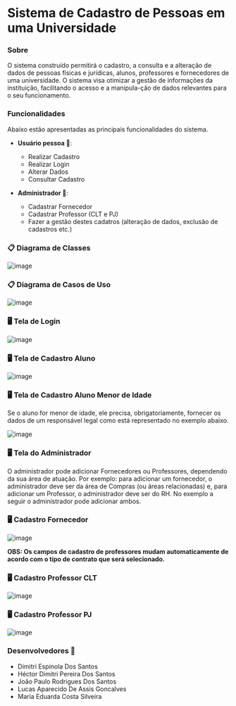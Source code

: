 # Sistema de Cadastro de Pessoas em uma Universidade

### Sobre  
O sistema construído permitirá o cadastro, a consulta e a alteração de dados de pessoas físicas e jurídicas, alunos, professores e fornecedores de uma universidade. O sistema visa otimizar a gestão de informações da instituição, facilitando o acesso e a manipula-ção de dados relevantes para o seu funcionamento. 

### Funcionalidades  

Abaixo estão apresentadas as principais funcionalidades do sistema.  

- **Usuário pessoa 👤**:  
  - Realizar Cadastro  
  - Realizar Login   
  - Alterar Dados  
  - Consultar Cadastro  

- **Administrador 👤**:  
  - Cadastrar Fornecedor  
  - Cadastrar Professor (CLT e PJ)
  - Fazer a gestão destes cadatros (alteração de dados, exclusão de cadastros etc.)  
 
### 📋 **Diagrama de Classes**  
![image](https://github.com/Maria-Eduarda-Costa-Silveira/Sistema-Cadastro/blob/main/Imagens/Diagrama%20de%20Classes%20PI.png?raw=true)

### 📋 **Diagrama de Casos de Uso**  
![image](https://github.com/Maria-Eduarda-Costa-Silveira/Sistema-Cadastro/blob/main/Imagens/Diagrama%20de%20caso%20de%20uso.png?raw=true)

 ### 🖥️ **Tela de Login**  
![image](https://github.com/Maria-Eduarda-Costa-Silveira/Sistema-Cadastro/blob/main/Imagens/Login.jpeg?raw=true)  

 ### 🖥️ **Tela de Cadastro Aluno**
![image](https://github.com/Maria-Eduarda-Costa-Silveira/Sistema-Cadastro/blob/main/Imagens/Cad%20Aluno%20(+18).jpeg?raw=true)  

 ### 🖥️ **Tela de Cadastro Aluno Menor de Idade**   

Se o aluno for menor de idade, ele precisa, obrigatoriamente, fornecer os dados de um responsável legal como está representado no exemplo abaixo.   

![image](https://github.com/Maria-Eduarda-Costa-Silveira/Sistema-Cadastro/blob/main/Imagens/Cad%20Aluno%20(Menor).jpeg?raw=true)

 ### 🖥️ **Tela do Administrador**  

O administrador pode adicionar Fornecedores ou Professores, dependendo da sua área de atuação. Por exemplo: para adicionar um fornecedor, o administrador deve ser da área de Compras (ou áreas relacionadas) e, para adicionar um Professor, o administrador deve ser do RH. No exemplo a seguir o administrador pode adicionar ambos.  

### 🖥️ Cadastro Fornecedor

![image](https://github.com/Maria-Eduarda-Costa-Silveira/Sistema-Cadastro/blob/main/Imagens/Cad%20Fornecedor.jpeg?raw=true)  

**OBS: Os campos de cadastro de professores mudam automaticamente de acordo com o tipo de contrato que será selecionado.**

### 🖥️ Cadastro Professor CLT

![image](https://github.com/Maria-Eduarda-Costa-Silveira/Sistema-Cadastro/blob/main/Imagens/Cad%20Professor%20CLT.jpeg?raw=true)

### 🖥️ Cadastro Professor PJ

![image](https://github.com/Maria-Eduarda-Costa-Silveira/Sistema-Cadastro/blob/main/Imagens/Cad%20Professor%20PJ.jpeg?raw=true)  

### Desenvolvedores 👤
- Dimitri Espinola Dos Santos
- Héctor Dimitri Pereira Dos Santos
- João Paulo Rodrigues Dos Santos
- Lucas Aparecido De Assis Goncalves
- Maria Eduarda Costa Silveira

